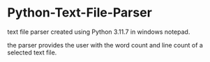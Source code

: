 # Python-Text-File-Parser

text file parser created using Python 3.11.7 in windows notepad.

the parser provides the user with the word count and line count of a selected text file.
